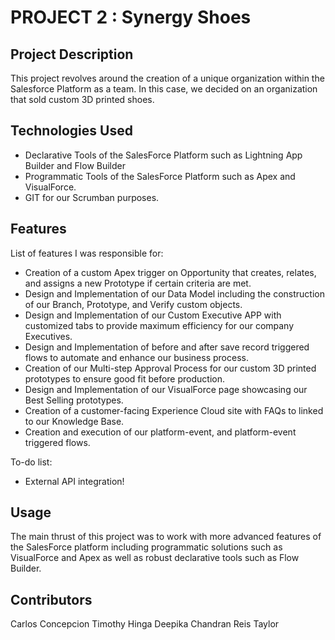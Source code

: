 # PROJECT 2 : Synergy Shoes

## Project Description

This project revolves around the creation of a unique organization within the Salesforce Platform as a team. In this case, we decided on an organization that sold custom 3D printed shoes. 

## Technologies Used

* Declarative Tools of the SalesForce Platform such as Lightning App Builder and Flow Builder
* Programmatic Tools of the SalesForce Platform such as Apex and VisualForce.
* GIT for our Scrumban purposes.

## Features

List of features I was responsible for:


* Creation of a custom Apex trigger on Opportunity that creates, relates, and assigns a new Prototype if certain criteria are met.
* Design and Implementation of our Data Model including the construction of our Branch, Prototype, and Verify custom objects.
* Design and Implementation of our Custom Executive APP with customized tabs to provide maximum efficiency for our company Executives.
* Design and Implementation of before and after save record triggered flows to automate and enhance our business process.
* Creation of our Multi-step Approval Process for our custom 3D printed prototypes to ensure good fit before production.
* Design and Implementation of our VisualForce page showcasing our Best Selling prototypes.
* Creation of a customer-facing Experience Cloud site with FAQs to linked to our Knowledge Base.
* Creation and execution of our platform-event, and platform-event triggered flows.

To-do list:
* External API integration!

## Usage

The main thrust of this project was to work with more advanced features of the SalesForce platform including programmatic solutions such as VisualForce and Apex as well as robust declarative tools such as Flow Builder.

## Contributors

Carlos Concepcion
Timothy Hinga
Deepika Chandran
Reis Taylor

